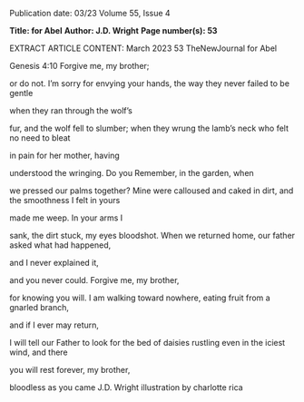 Publication date: 03/23
Volume 55, Issue 4

**Title: for Abel**
**Author: J.D. Wright**
**Page number(s): 53**

EXTRACT ARTICLE CONTENT:
March 2023
53
TheNewJournal
for Abel

Genesis 4:10
Forgive me, my brother;

or
  do not. I’m sorry
for envying your hands, the way
they never failed to be gentle

when they ran through the wolf’s

fur, and the wolf fell to slumber;
when they wrung the lamb’s neck
who felt no need to bleat

in pain for her mother, having

understood the wringing. Do you
Remember, in the garden, when

we pressed our palms together?
Mine were calloused and caked in dirt,
and the smoothness I felt in yours

made me weep. In your arms I

sank, the dirt stuck, my eyes
bloodshot. When we returned home,
our father asked what had happened,

and I never explained it,

and you never could.
Forgive me, my brother,

for knowing you will.
I am walking toward nowhere,
eating fruit from a gnarled branch,

and if I ever may return,

I will tell our Father to look
for the bed of daisies rustling
even in the iciest wind, and there

you will rest forever, my brother,

bloodless as you came
J.D. Wright 
illustration by charlotte rica